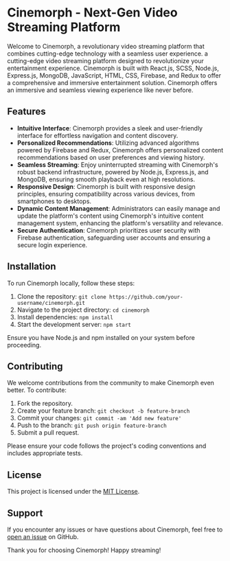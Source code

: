 # Cinemorph - Next-Gen Video Streaming Platform

Welcome to Cinemorph, a revolutionary video streaming platform that combines cutting-edge technology with a seamless user experience.  a cutting-edge video streaming platform designed to revolutionize your entertainment experience. Cinemorph is built with React.js, SCSS, Node.js, Express.js, MongoDB, JavaScript, HTML, CSS, Firebase, and Redux to offer a comprehensive and immersive entertainment solution. Cinemorph offers an immersive and seamless viewing experience like never before.

## Features

- **Intuitive Interface**: Cinemorph provides a sleek and user-friendly interface for effortless navigation and content discovery.
- **Personalized Recommendations**: Utilizing advanced algorithms powered by Firebase and Redux, Cinemorph offers personalized content recommendations based on user preferences and viewing history.
- **Seamless Streaming**: Enjoy uninterrupted streaming with Cinemorph's robust backend infrastructure, powered by Node.js, Express.js, and MongoDB, ensuring smooth playback even at high resolutions.
- **Responsive Design**: Cinemorph is built with responsive design principles, ensuring compatibility across various devices, from smartphones to desktops.
- **Dynamic Content Management**: Administrators can easily manage and update the platform's content using Cinemorph's intuitive content management system, enhancing the platform's versatility and relevance.
- **Secure Authentication**: Cinemorph prioritizes user security with Firebase authentication, safeguarding user accounts and ensuring a secure login experience.

## Installation

To run Cinemorph locally, follow these steps:

1. Clone the repository: `git clone https://github.com/your-username/cinemorph.git`
2. Navigate to the project directory: `cd cinemorph`
3. Install dependencies: `npm install`
4. Start the development server: `npm start`

Ensure you have Node.js and npm installed on your system before proceeding.

## Contributing

We welcome contributions from the community to make Cinemorph even better. To contribute:

1. Fork the repository.
2. Create your feature branch: `git checkout -b feature-branch`
3. Commit your changes: `git commit -am 'Add new feature'`
4. Push to the branch: `git push origin feature-branch`
5. Submit a pull request.

Please ensure your code follows the project's coding conventions and includes appropriate tests.

## License

This project is licensed under the [MIT License](LICENSE).

## Support

If you encounter any issues or have questions about Cinemorph, feel free to [open an issue](https://github.com/your-username/cinemorph/issues) on GitHub.

Thank you for choosing Cinemorph! Happy streaming!

